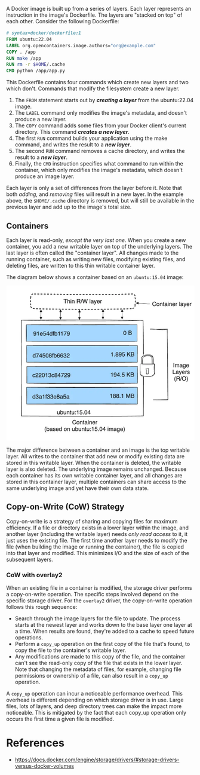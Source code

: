 A Docker image is built up from a series of layers. Each layer represents an instruction in the image's Dockerfile. The layers are "stacked on top" of each other. Consider the following Dockerfile:

```dockerfile
# syntax=docker/dockerfile:1
FROM ubuntu:22.04
LABEL org.opencontainers.image.authors="org@example.com"
COPY . /app
RUN make /app
RUN rm -r $HOME/.cache
CMD python /app/app.py
```

This Dockerfile contains four commands which create new layers and two which don't. Commands that modify the filesystem create a new layer. 
1. The `FROM` statement starts out by ***creating a layer*** from the ubuntu:22.04 image. 
1. The `LABEL` command only modifies the image's metadata, and doesn't produce a new layer. 
1. The `COPY` command adds some files from your Docker client's current directory. This command ***creates a new layer***.
1. The first `RUN` command builds your application using the make command, and writes the result to a ***new layer***. 
1. The second `RUN` command removes a cache directory, and writes the result to a ***new layer***. 
1. Finally, the `CMD` instruction specifies what command to run within the container, which only modifies the image's metadata, which doesn't produce an image layer.

Each layer is only a set of differences from the layer before it. Note that both *adding*, and *removing* files will result in a new layer. In the example above, the `$HOME/.cache` directory is removed, but will still be available in the previous layer and add up to the image's total size.

## Containers

Each layer is read-only, *except the very last one*. When you create a new container, you add a new writable layer on top of the underlying layers. The last layer is often called the "container layer". All changes made to the running container, such as writing new files, modifying existing files, and deleting files, are written to this thin writable container layer. 

The diagram below shows a container based on an `ubuntu:15.04` image:

![](../images/container-layers.png)

The major difference between a container and an image is the top writable layer. All writes to the container that add new or modify existing data are stored in this writable layer. When the container is deleted, the writable layer is also deleted. The underlying image remains unchanged.
Because each container has its own writable container layer, and all changes are stored in this container layer, multiple containers can share access to the same underlying image and yet have their own data state.

## Copy-on-Write (CoW) Strategy

Copy-on-write is a strategy of sharing and copying files for maximum efficiency. If a file or directory exists in a lower layer within the image, and another layer (including the writable layer) needs *only read access* to it, it just uses the existing file. The first time another layer needs to modify the file (when building the image or running the container), the file is copied into that layer and modified. This minimizes I/O and the size of each of the subsequent layers. 

### CoW with overlay2

When an existing file in a container is modified, the storage driver performs a copy-on-write operation. The specific steps involved depend on the specific storage driver. For the `overlay2` driver, the copy-on-write operation follows this rough sequence:
- Search through the image layers for the file to update. The process starts at the newest layer and works down to the base layer one layer at a time. When results are found, they're added to a cache to speed future operations.
- Perform a `copy_up` operation on the first copy of the file that's found, to copy the file to the container's writable layer.
- Any modifications are made to this copy of the file, and the container can't see the read-only copy of the file that exists in the lower layer.
Note that changing the metadata of files, for example, changing file permissions or ownership of a file, can also result in a `copy_up` operation.

A `copy_up` operation can incur a noticeable performance overhead. This overhead is different depending on which storage driver is in use. Large files, lots of layers, and deep directory trees can make the impact more noticeable. This is mitigated by the fact that each copy_up operation only occurs the first time a given file is modified.

# References
- https://docs.docker.com/engine/storage/drivers/#storage-drivers-versus-docker-volumes
